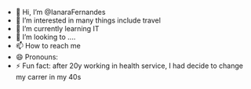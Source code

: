 - 👋 Hi, I’m @IanaraFernandes
- 👀 I’m interested in many things include travel
- 🌱 I’m currently learning IT
- 💞️ I’m looking to ....
- 📫 How to reach me
- 😄 Pronouns: 
- ⚡ Fun fact: after 20y working in health service, I had decide to change my carrer in my 40s

<!---
IanaraFer/IanaraFer is a ✨ special ✨ repository because its `README.md` (this file) appears on your GitHub profile.
You can click the Preview link to take a look at your changes.
--->
